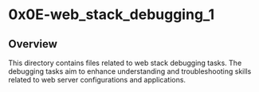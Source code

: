 # 0x0E-web_stack_debugging_1
## Overview
This directory contains files related to web stack debugging tasks. 
The debugging tasks aim to enhance understanding and troubleshooting skills 
related to web server configurations and applications.
